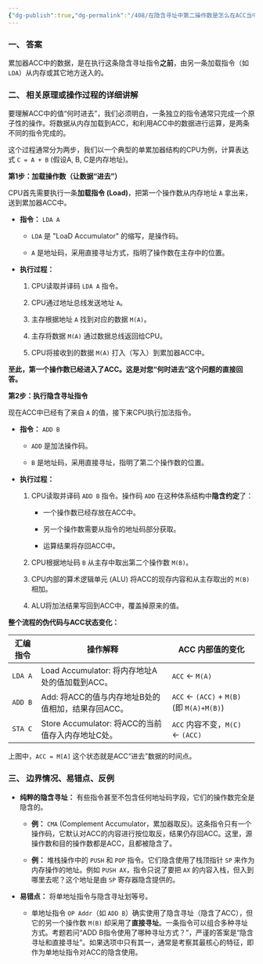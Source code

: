 ```yaml
---
{"dg-publish":true,"dg-permalink":"/408/在隐含寻址中第二操作数是怎么在ACC当中金屋藏娇呢🤔","permalink":"/408/在隐含寻址中第二操作数是怎么在ACC当中金屋藏娇呢🤔/","dgShowBacklinks":true,"dgShowLocalGraph":true,"dgShowInlineTitle":true}
---
```


### 一、 答案

累加器ACC中的数据，是在执行这条隐含寻址指令**之前**，由另一条加载指令（如 `LDA`）从内存或其它地方送入的。

### 二、 相关原理或操作过程的详细讲解

要理解ACC中的值“何时进去”，我们必须明白，一条独立的指令通常只完成一个原子性的操作。将数据从内存加载到ACC，和利用ACC中的数据进行运算，是两条不同的指令完成的。

这个过程通常分为两步，我们以一个典型的单累加器结构的CPU为例，计算表达式 `C = A + B` (假设A, B, C是内存地址)。

**第1步：加载操作数（让数据“进去”）**

CPU首先需要执行一条**加载指令 (Load)**，把第一个操作数从内存地址 `A` 拿出来，送到累加器ACC中。

- **指令：** `LDA A`
    
    - `LDA` 是 "LoaD Accumulator" 的缩写，是操作码。
        
    - `A` 是地址码，采用直接寻址方式，指明了操作数在主存中的位置。
        
- **执行过程：**
    
    1. CPU读取并译码 `LDA A` 指令。
        
    2. CPU通过地址总线发送地址 `A`。
        
    3. 主存根据地址 `A` 找到对应的数据 `M(A)`。
        
    4. 主存将数据 `M(A)` 通过数据总线返回给CPU。
        
    5. CPU将接收到的数据 `M(A)` 打入（写入）到累加器ACC中。
        

**至此，第一个操作数已经进入了ACC。这是对您“何时进去”这个问题的直接回答。**

**第2步：执行隐含寻址指令**

现在ACC中已经有了来自 `A` 的值，接下来CPU执行加法指令。

- **指令：** `ADD B`
    
    - `ADD` 是加法操作码。
        
    - `B` 是地址码，采用直接寻址，指明了第二个操作数的位置。
        
- **执行过程：**
    
    1. CPU读取并译码 `ADD B` 指令。操作码 `ADD` 在这种体系结构中**隐含约定**了：
        
        - 一个操作数已经存放在ACC中。
            
        - 另一个操作数需要从指令的地址码部分获取。
            
        - 运算结果将存回ACC中。
            
    2. CPU根据地址码 `B` 从主存中取出第二个操作数 `M(B)`。
        
    3. CPU内部的算术逻辑单元 (ALU) 将ACC的现存内容和从主存取出的 `M(B)` 相加。
        
    4. ALU将加法结果写回到ACC中，覆盖掉原来的值。
        

**整个流程的伪代码与ACC状态变化：**

| 汇编指令    | 操作解释                                 | ACC 内部值的变化                                |
| ------- | ------------------------------------ | ----------------------------------------- |
| `LDA A` | Load Accumulator: 将内存地址A处的值加载到ACC。   | `ACC` <- `M(A)`                           |
| `ADD B` | Add: 将ACC的值与内存地址B处的值相加，结果存回ACC。      | `ACC` <- `(ACC)` + `M(B)` (即 `M(A)+M(B)`) |
| `STA C` | Store Accumulator: 将ACC的当前值存入内存地址C处。 | `ACC` 内容不变，`M(C)` <- `(ACC)`              |

上图中，`ACC = M[A]` 这个状态就是ACC“进去”数据的时间点。


### 三、 边界情况、易错点、反例

- **纯粹的隐含寻址：** 有些指令甚至不包含任何地址码字段，它们的操作数完全是隐含的。
    
    - **例：** `CMA` (Complement Accumulator，累加器取反)。这条指令只有一个操作码，它默认对ACC的内容进行按位取反，结果仍存回ACC。这里，源操作数和目的操作数都是ACC，且都被隐含了。
        
    - **例：** 堆栈操作中的 `PUSH` 和 `POP` 指令。它们隐含使用了栈顶指针 `SP` 来作为内存操作的地址。例如 `PUSH AX`，指令只说了要把 `AX` 的内容入栈，但入到哪里去呢？这个地址是由 `SP` 寄存器隐含提供的。
        
- **易错点：** 将单地址指令与隐含寻址划等号。
    
    - 单地址指令 `OP Addr`（如 `ADD B`）确实使用了隐含寻址（隐含了ACC），但它的另一个操作数 `M(B)` 却采用了**直接寻址**。一条指令可以组合多种寻址方式。考题若问“ADD B指令使用了哪种寻址方式？”，严谨的答案是“隐含寻址和直接寻址”。如果选项中只有其一，通常是考察其最核心的特征，即作为单地址指令对ACC的隐含使用。
        